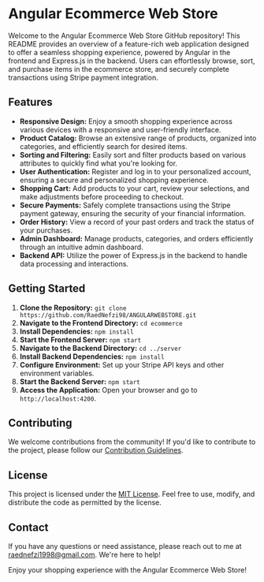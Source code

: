 # Angular Ecommerce Web Store

Welcome to the Angular Ecommerce Web Store GitHub repository! This README provides an overview of a feature-rich web application designed to offer a seamless shopping experience, powered by Angular in the frontend and Express.js in the backend. Users can effortlessly browse, sort, and purchase items in the ecommerce store, and securely complete transactions using Stripe payment integration.

## Features

- **Responsive Design:** Enjoy a smooth shopping experience across various devices with a responsive and user-friendly interface.
- **Product Catalog:** Browse an extensive range of products, organized into categories, and efficiently search for desired items.
- **Sorting and Filtering:** Easily sort and filter products based on various attributes to quickly find what you're looking for.
- **User Authentication:** Register and log in to your personalized account, ensuring a secure and personalized shopping experience.
- **Shopping Cart:** Add products to your cart, review your selections, and make adjustments before proceeding to checkout.
- **Secure Payments:** Safely complete transactions using the Stripe payment gateway, ensuring the security of your financial information.
- **Order History:** View a record of your past orders and track the status of your purchases.
- **Admin Dashboard:** Manage products, categories, and orders efficiently through an intuitive admin dashboard.
- **Backend API:** Utilize the power of Express.js in the backend to handle data processing and interactions.

## Getting Started

1. **Clone the Repository:** `git clone https://github.com/RaedNefzi98/ANGULARWEBSTORE.git`
2. **Navigate to the Frontend Directory:** `cd ecommerce`
3. **Install Dependencies:** `npm install`
4. **Start the Frontend Server:** `npm start`
5. **Navigate to the Backend Directory:** `cd ../server`
6. **Install Backend Dependencies:** `npm install`
7. **Configure Environment:** Set up your Stripe API keys and other environment variables.
8. **Start the Backend Server:** `npm start`
9. **Access the Application:** Open your browser and go to `http://localhost:4200`.

## Contributing

We welcome contributions from the community! If you'd like to contribute to the project, please follow our [Contribution Guidelines](CONTRIBUTING.md).

## License

This project is licensed under the [MIT License](LICENSE). Feel free to use, modify, and distribute the code as permitted by the license.

## Contact

If you have any questions or need assistance, please reach out to me at [raednefzi1998@gmail.com](raednefzi1998@gmail.com). We're here to help!

Enjoy your shopping experience with the Angular Ecommerce Web Store!


